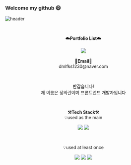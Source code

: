 ### Welcome my github 😄

![header](https://capsule-render.vercel.app/api?type=waving&color=gradient&customColorList=1&height=200&section=header&text=uiran030&fontSize=60&fontAlign=80&fontAlignY=40)

<br>

<p align="center">
    <Strong>☁️Portfolio List☁️</Strong><br><br>
    <a href="https://uirans.notion.site/Study-Hard-05c234de8c56416aa15e7941c7471dbd" target="_blank"><img src="https://img.shields.io/badge/Notion-000000?style=flat-square&logo=Notion&logoColor=white"/></a>
<br><br>
<Strong>📧Email📧</Strong><br>dmlfks1230@naver.com<br>

</p>

<br>

<p align="center">
반갑습니다!<br>
제 이름은 정의란이며 프론트앤드 개발자입니다<br>
</p>

<br>

<p align="center">
    <Strong>⚒️Tech Stack⚒️</Strong><br>
    💡used as the main
</p>

<p align="center" display="inline-block">
    <img src="https://img.shields.io/badge/mysql-4479A1?style=for-the-badge&logo=mysql&logoColor=white">
    <img src="https://img.shields.io/badge/AWS-232F3E?style=for-the-badge&logo=Amazon AWS&logoColor=white">
</p><br>

<p align="center">
    💡used at least once
</p>

<p align="center" display="inline-block">
  <img src="https://img.shields.io/badge/javascript-F7DF1E?style=for-the-badge&logo=javascript&logoColor=black">
  <img src="https://img.shields.io/badge/css-1572B6?style=for-the-badge&logo=css3&logoColor=white">
  <img src="https://img.shields.io/badge/html-E34F26?style=for-the-badge&logo=html5&logoColor=white">
</p>

<br>

<div align=center>
